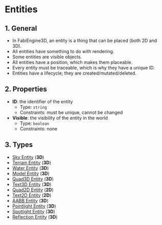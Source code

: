 # Entities

## 1. General

- In FabiEngine3D, an entity is a thing that can be placed (both 2D and 3D).
- All entities have something to do with rendering.
- Some entities are visible objects.
- All entities have a position, which makes them placeable.
- Every entity must be traceable, which is why they have a unique ID.
- Entities have a lifecycle; they are created/mutated/deleted.

## 2. Properties

- **ID**: the identifier of the entity
  - Type: `string`
  - Constraints: must be unique, cannot be changed
- **Visible**: the visibility of the entity in the world
  - Type: `boolean`
  - Constraints: none

## 3. Types

- [Sky Entity](SKY_ENTITY.md) (**3D**)
- [Terrain Entity](TERRAIN_ENTITY.md) (**3D**)
- [Water Entity](WATER_ENTITY.md) (**3D**)
- [Model Entity](MODEL_ENTITY.md) (**3D**)
- [Quad3D Entity](QUAD3D_ENTITY.md) (**3D**)
- [Text3D Entity](TEXT2D_ENTITY.md) (**3D**)
- [Quad2D Entity](QUAD2D_ENTITY.md) (**2D**)
- [Text2D Entity](TEXT2D_ENTITY.md) (**2D**)
- [AABB Entity](AABB_ENTITY.md) (**3D**)
- [Pointlight Entity](POINTLIGHT_ENTITY.md) (**3D**)
- [Spotlight Entity](SPOTLIGHT_ENTITY.md) (**3D**)
- [Reflection Entity](REFLECTION_ENTITY.md) (**3D**)
